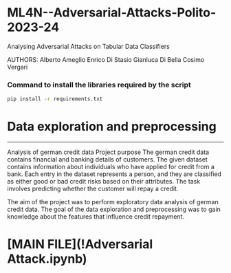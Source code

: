 # ML4N--Adversarial-Attacks-Polito-2023-24

Analysing Adversarial Attacks on Tabular Data Classifiers

AUTHORS:
Alberto Ameglio
Enrico Di Stasio
Gianluca Di Bella
Cosimo Vergari

### Command to install the libraries required by the script

```sh
pip install -r requirements.txt
```

# Data exploration and preprocessing

---

Analysis of german credit data
Project purpose
The german credit data contains financial and banking details of customers. The given dataset contains information about individuals who have applied for credit from a bank. Each entry in the dataset represents a person, and they are classified as either good or bad credit risks based on their attributes. The task involves predicting whether the customer will repay a credit.

The aim of the project was to perform exploratory data analysis of german credit data. The goal of the data exploration and preprocessing was to gain knowledge about the features that influence credit repayment.


# [MAIN FILE](!Adversarial Attack.ipynb)


